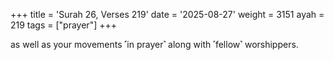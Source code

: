 +++
title = 'Surah 26, Verses 219'
date = '2025-08-27'
weight = 3151
ayah = 219
tags = ["prayer"]
+++

as well as your movements ˹in prayer˺ along with ˹fellow˺ worshippers.
